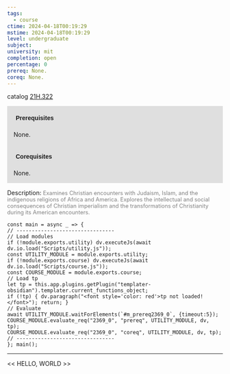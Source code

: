 ```yaml
---
tags:
  - course
ctime: 2024-04-18T00:19:29
mstime: 2024-04-18T00:19:29
level: undergraduate
subject: 
university: mit
completion: open
percentage: 0
prereq: None.
coreq: None.
---
```


catalog [21H.322](http://student.mit.edu/catalog/m21Hb.html#21H.322)

<span style="display: block; padding: 15px; background-color: rgb(100, 100, 100, 0.2);"><font id="m_prereq2369_0" style="display: block; font-family: Arial, sans-serif; font-weight: bold; padding: 5px">Prerequisites</font><br><span id="prereq2369_0">None.</span></span>
<span style="display: block; padding: 15px; background-color: rgb(100, 100, 100, 0.2);"><font id="m_coreq2369_0" style="display: block; font-family: Arial, sans-serif; font-weight: bold; padding: 5px">Corequisites</font><br><span id="coreq2369_0">None.</span></span>

<font style="">Description:</font>
<font style="color: grey; font-size: 0.8rem;">Examines Christian encounters with Judaism, Islam, and the indigenous religions of Africa and America. Explores the intellectual and social consequences of Christian imperialism and the transformations of Christianity during its American encounters.</font>

```dataviewjs
const main = async _ => {
// --------------------------------
// Load modules
if (!module.exports.utility) dv.executeJs(await dv.io.load("Scripts/utility.js"));
const UTILITY_MODULE = module.exports.utility;
if (!module.exports.course) dv.executeJs(await dv.io.load("Scripts/course.js"));
const COURSE_MODULE = module.exports.course;
// Load tp
let tp = this.app.plugins.getPlugin("templater-obsidian").templater.current_functions_object;
if (!tp) { dv.paragraph("<font style='color: red'>tp not loaded!</font>"); return; }
// Evaluate
await UTILITY_MODULE.waitForElements(`#m_prereq2369_0`, {timeout:5});
COURSE_MODULE.evaluate_req("2369_0", "prereq", UTILITY_MODULE, dv, tp);
COURSE_MODULE.evaluate_req("2369_0", "coreq", UTILITY_MODULE, dv, tp);
// --------------------------------
}; main();
```

---

<< HELLO, WORLD >>
